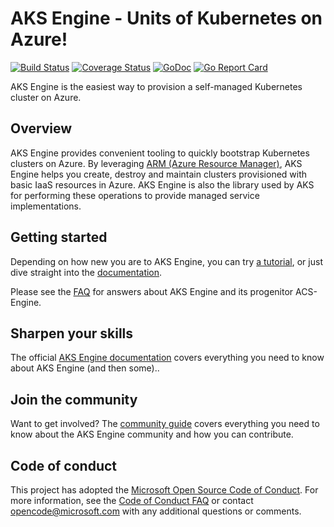 # AKS Engine - Units of Kubernetes on Azure!

[![Build Status](https://msazure.visualstudio.com/One/_apis/build/status/Custom/Compute/ContainerService/AKS%20Engine%20CI%20E2E?branchName=master)](https://msazure.visualstudio.com/One/_build/latest?definitionId=50661&branchName=master)
[![Coverage Status](https://codecov.io/gh/Azure/aks-engine/branch/master/graph/badge.svg)](https://codecov.io/gh/Azure/aks-engine)
[![GoDoc](https://godoc.org/github.com/Azure/aks-engine?status.svg)](https://godoc.org/github.com/Azure/aks-engine)
[![Go Report Card](https://goreportcard.com/badge/github.com/Azure/aks-engine)](https://goreportcard.com/report/github.com/Azure/aks-engine)

AKS Engine is the easiest way to provision a self-managed Kubernetes cluster on Azure.

## Overview

AKS Engine provides convenient tooling to quickly bootstrap Kubernetes clusters on Azure. By leveraging [ARM (Azure Resource Manager)][ARM], AKS Engine helps you create, destroy and maintain clusters provisioned with basic IaaS resources in Azure. AKS Engine is also the library used by AKS for performing these operations to provide managed service implementations.

## Getting started

Depending on how new you are to AKS Engine, you can try [a tutorial][tutorials], or just dive straight into the [documentation][docs].

Please see the [FAQ][] for answers about AKS Engine and its progenitor ACS-Engine.

## Sharpen your skills

The official [AKS Engine documentation][docs] covers everything you need to know about AKS Engine (and then some)..

## Join the community

Want to get involved? The [community guide][community] covers everything you need to know about the AKS Engine community and how you can contribute.

## Code of conduct

This project has adopted the [Microsoft Open Source Code of Conduct](https://opensource.microsoft.com/codeofconduct/). For more information, see the [Code of Conduct FAQ](https://opensource.microsoft.com/codeofconduct/faq) or contact [opencode@microsoft.com](mailto:opencode@microsoft.com) with any additional questions or comments.

[ARM]: https://docs.microsoft.com/en-us/azure/azure-resource-manager/resource-group-overview
[community]: docs/community/README.md
[docs]: docs/README.md
[FAQ]: docs/faq.md
[tutorials]: docs/tutorials/README.md
